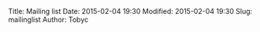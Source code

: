 Title: Mailing list
Date: 2015-02-04 19:30
Modified: 2015-02-04 19:30
Slug: mailinglist
Author: Tobyc

<iframe id="forum_embed"
  src="javascript:void(0)"
  scrolling="no"
  frameborder="0"
  width="900"
  height="700">
</iframe>
<script type="text/javascript">
  document.getElementById('forum_embed').src =
     'https://groups.google.com/forum/embed/?place=forum/norwich-hackspace'
     + '&showsearch=true&showpopout=true&showtabs=false'
     + '&parenturl=' + encodeURIComponent(window.location.href);
</script>

